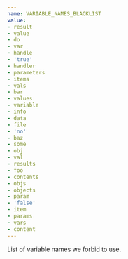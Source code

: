 ```yaml
---
name: VARIABLE_NAMES_BLACKLIST
value:
- result
- value
- do
- var
- handle
- 'true'
- handler
- parameters
- items
- vals
- bar
- values
- variable
- info
- data
- file
- 'no'
- baz
- some
- obj
- val
- results
- foo
- contents
- objs
- objects
- param
- 'false'
- item
- params
- vars
- content
---
```


List of variable names we forbid to use.